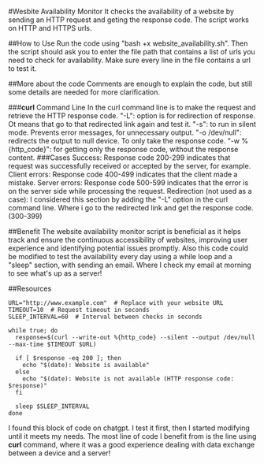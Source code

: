 #Wesbite Availability Monitor
It checks the availability of a website by sending an HTTP request and geting the response code.
The script works on HTTP and HTTPS urls.

##How to Use
Run the code using "bash +x website_availability.sh". Then the script should ask you to enter the file path that contains a list of urls you need to check for availability. Make sure every line in the file contains a url to test it. 

##More about the code
Comments are enough to explain the code, but still some details are needed for more clarification.

###**curl** Command Line
In the curl command line is to make the request and retrieve the HTTP response code.
"-L": option is for redirection of response. Ot means that go to that redirected link again and test it.
"-s": to run in silent mode. Prevents error messages, for unnecessary output.
"-o /dev/null": redirects the output to null device. To only take the response code.
"-w %{http_code}": for getting only the response code, without the response content.
###Cases
Success: Response code 200-299 indicates that request was successfully received or accepted by the server, for example.
Client errors: Response code 400-499 indicates that the client made a mistake.
Server errors: Response code 500-599 indicates that the error is on the server side while processing the request.
Redirection (not used as a case): I considered this section by adding the "-L" option in the curl command line. Where i go to the redirected link and get the response code. (300-399)

##Benefit
The website availability monitor script is beneficial as it helps track and ensure the continuous accessibility of websites, improving user experience and identifying potential issues promptly. Also this code could be modified to test the availability every day using a while loop and a "sleep" section, with sending an email. Where I check my email at morning to see what's up as a server!


##Resources
```
URL="http://www.example.com"  # Replace with your website URL
TIMEOUT=10  # Request timeout in seconds
SLEEP_INTERVAL=60  # Interval between checks in seconds

while true; do
  response=$(curl --write-out %{http_code} --silent --output /dev/null --max-time $TIMEOUT $URL)
  
  if [ $response -eq 200 ]; then
    echo "$(date): Website is available"
  else
    echo "$(date): Website is not available (HTTP response code: $response)"
  fi
  
  sleep $SLEEP_INTERVAL
done

```
I found this block of code on chatgpt. I test it first, then I started modifying until it meets my needs. The most line of code I benefit from is the line using **curl** command, where it was a good experience dealing with data exchange between a device and a server!

